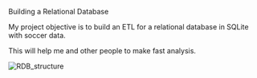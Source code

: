 Building a Relational Database



My project objective is to build an ETL for a relational database in SQLite with soccer data. 



This will help me and other people to make fast analysis. 




![RDB_structure](https://github.com/andre-cav/Python-For-Soccer/assets/66796674/35ae33cc-ea5f-4327-a491-ba1935e4a5a4)
